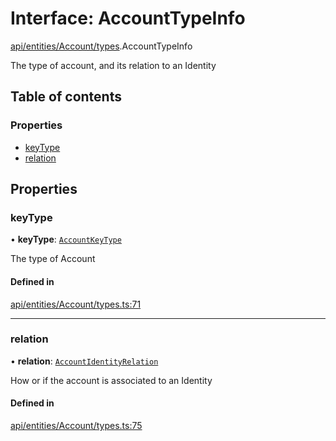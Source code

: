 # Interface: AccountTypeInfo

[api/entities/Account/types](../wiki/api.entities.Account.types).AccountTypeInfo

The type of account, and its relation to an Identity

## Table of contents

### Properties

- [keyType](../wiki/api.entities.Account.types.AccountTypeInfo#keytype)
- [relation](../wiki/api.entities.Account.types.AccountTypeInfo#relation)

## Properties

### keyType

• **keyType**: [`AccountKeyType`](../wiki/api.entities.Account.types.AccountKeyType)

The type of Account

#### Defined in

[api/entities/Account/types.ts:71](https://github.com/PolymeshAssociation/polymesh-sdk/blob/8a9e72221/src/api/entities/Account/types.ts#L71)

___

### relation

• **relation**: [`AccountIdentityRelation`](../wiki/api.entities.Account.types.AccountIdentityRelation)

How or if the account is associated to an Identity

#### Defined in

[api/entities/Account/types.ts:75](https://github.com/PolymeshAssociation/polymesh-sdk/blob/8a9e72221/src/api/entities/Account/types.ts#L75)
